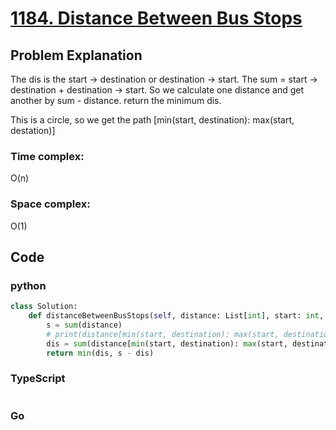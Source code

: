 # [1184. Distance Between Bus Stops](https://leetcode.cn/problems/distance-between-bus-stops/description/?envType=daily-question&envId=2024-09-16)

## Problem Explanation
The dis is the start -> destination or destination -> start. The sum =  start -> destination +  destination -> start. So we calculate one distance and get another by sum - distance. return the minimum dis.

This is a circle, so we get the path [min(start, destination): max(start, destation)]
### Time complex:
O(n)
### Space complex:
O(1)
## Code

### python
```python
class Solution:
    def distanceBetweenBusStops(self, distance: List[int], start: int, destination: int) -> int:
        s = sum(distance)
        # print(distance[min(start, destination): max(start, destination)])
        dis = sum(distance[min(start, destination): max(start, destination)])
        return min(dis, s - dis)

```

### TypeScript
```TypeScript


```

### Go
```go
```
